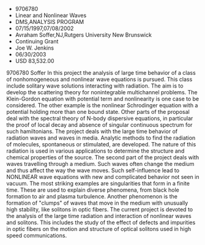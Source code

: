 
* 9706780
* Linear and Nonlinear Waves
* DMS,ANALYSIS PROGRAM
* 07/15/1997,07/08/2002
* Avraham Soffer,NJ,Rutgers University New Brunswick
* Continuing Grant
* Joe W. Jenkins
* 06/30/2003
* USD 83,532.00

9706780 Soffer In this project the analysis of large time behavior of a class of
nonhomogeneous and nonlinear wave equations is pursued. This class include
solitary wave solutions interacting with radiation. The aim is to develop the
scattering theory for nonintegrable multichannel problems. The Klein-Gordon
equation with potential term and nonlinearity is one case to be considered. The
other example is the nonlinear Schrodinger equation with a potential holding
more than one bound state. Other parts of the proposal deal with the spectral
theory of N-body dispersive equations, in particular the proof of local decay
and absence of singular continuous spectrum for such hamiltonians. The project
deals with the large time behavior of radiation waves and waves in media.
Analytic methods to find the radiation of molecules, spontaneous or stimulated,
are developed. The nature of this radiation is used in various applications to
determine the structure and chemical properties of the source. The second part
of the project deals with waves travelling through a medium. Such waves often
change the medium and thus affect the way the wave moves. Such self-influence
lead to NONLINEAR wave equations with new and complicated behavior not seen in
vacuum. The most striking examples are singularities that form in a finite time.
These are used to explain diverse phenomena, from black hole formation to air
and plasma turbulence. Another phenomenon is the formation of "clumps" of waves
that move in the medium with unusually high stability, like solitons in optic
fibers. The current project is devoted to the analysis of the large time
radiation and interaction of nonlinear waves and solitons. This includes the
study of the effect of defects and impurities in optic fibers on the motion and
structure of optical solitons used in high speed communications.
